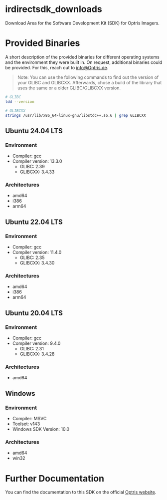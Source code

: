 # irdirectsdk_downloads
Download Area for the Software Development Kit (SDK) for Optris Imagers. 

# Provided Binaries
A short description of the provided binaries for different operating systems and the environment they were built in. On request, additional binaries could be provided. For this, reach out to [info@Optris.de](mailto:info@Optris.de).

> Note: You can use the following commands to find out the version of your GLIBC and GLIBCXX. Afterwards, chose a build of the library that uses the same or a older GLIBC/GLIBCXX version.
```bash
# GLIBC
ldd --version

# GLIBCXX
strings /usr/lib/x86_64-linux-gnu/libstdc++.so.6 | grep GLIBCXX
``` 


## Ubuntu 24.04 LTS
### Environment
- Compiler: gcc
- Compiler version: 13.3.0
  - GLIBC: 2.39
  - GLIBCXX: 3.4.33
### Architectures
- amd64
- i386
- arm64

## Ubuntu 22.04 LTS
### Environment
- Compiler: gcc
- Compiler version: 11.4.0
  - GLIBC: 2.35
  - GLIBCXX: 3.4.30
### Architectures
- amd64
- i386
- arm64

## Ubuntu 20.04 LTS
### Environment
- Compiler: gcc
- Compiler version: 9.4.0
  - GLIBC: 2.31
  - GLIBCXX: 3.4.28
### Architectures
- amd64

## Windows
### Environment
- Compiler: MSVC
- Toolset: v143
- Windows SDK Version: 10.0
### Architectures
- amd64
- win32

# Further Documentation
You can find the documentation to this SDK on the official [Optris website](https://sdk.optris.com/libirimager2/html/index.html).